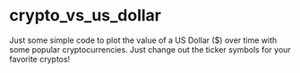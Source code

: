 # crypto_vs_us_dollar

Just some simple code to plot the value of a US Dollar ($) over time with some popular cryptocurrencies. Just change out the ticker symbols for your favorite cryptos!
 
